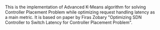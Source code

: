 This is the implementation of Advanced K-Means algorithm for solving Controller Placement Problem while optimizing request handling latency as a main metric. It is based on paper by Firas Zobary "Optimizing SDN Controller to Switch Latency for Controller Placement Problem".
